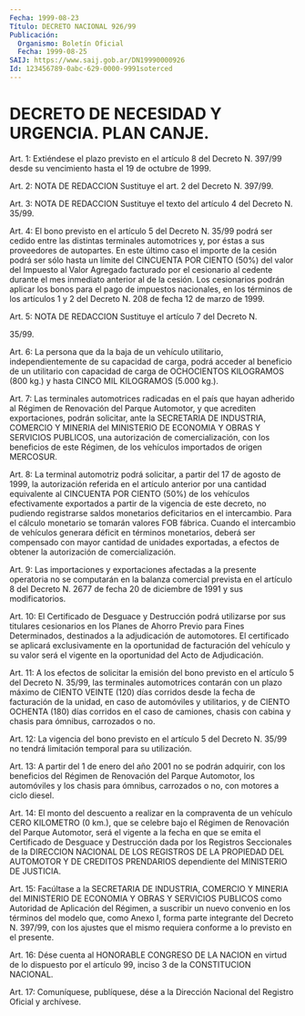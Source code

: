 ```yaml
---
Fecha: 1999-08-23
Título: DECRETO NACIONAL 926/99
Publicación:
  Organismo: Boletín Oficial
  Fecha: 1999-08-25
SAIJ: https://www.saij.gob.ar/DN19990000926
Id: 123456789-0abc-629-0000-9991soterced
---
```

# DECRETO DE NECESIDAD Y URGENCIA. PLAN CANJE.

<a id="1"></a>
Art. 1: Extiéndese el  plazo  previsto  en  el  artículo 8 del Decreto N. 397/99  desde su vencimiento hasta el 19 de octubre  de 1999.

<a id="2"></a>
Art. 2: NOTA DE REDACCION Sustituye el art. 2 del Decreto N. 397/99.

<a id="3"></a>
Art. 3: NOTA DE REDACCION Sustituye el texto del artículo 4 del Decreto N. 35/99.

<a id="4"></a>
Art. 4: El bono previsto en el artículo 5 del Decreto N. 35/99 podrá ser cedido  entre  las  distintas  terminales automotrices y, por éstas a sus proveedores de autopartes.  En este último caso el importe de la cesión podrá ser sólo hasta un límite del CINCUENTA POR  CIENTO  (50%)  del  valor del Impuesto al Valor Agregado facturado  por el cesionario al cedente  durante  el  mes inmediato anterior al  de la cesión. Los cesionarios podrán aplicar los bonos para el pago de  impuestos nacionales, en los términos de los artículos 1 y 2 del Decreto N. 208 de fecha 12 de marzo de 1999.

<a id="5"></a>
Art. 5: NOTA DE REDACCION Sustituye el artículo 7 del Decreto N.

35/99.

<a id="6"></a>
Art. 6: La persona que da la baja de un  vehículo  utilitario, independientemente  de  su  capacidad  de carga, podrá acceder al beneficio de un utilitario con capacidad de carga  de OCHOCIENTOS  KILOGRAMOS (800  kg.)  y  hasta  CINCO  MIL KILOGRAMOS (5.000 kg.).

<a id="7"></a>
Art. 7: Las terminales automotrices radicadas en el país que hayan adherido  al  Régimen  de  Renovación  del  Parque Automotor, y que acrediten exportaciones, podrán solicitar, ante  la  SECRETARIA  DE INDUSTRIA,  COMERCIO Y MINERIA del MINISTERIO DE ECONOMIA Y OBRAS Y SERVICIOS PUBLICOS,  una  autorización de comercialización, con los beneficios de este Régimen,  de  los vehículos importados de origen MERCOSUR.

<a id="8"></a>
Art. 8: La terminal automotriz podrá solicitar, a partir del 17 de agosto de 1999, la autorización referida  en  el  artículo anterior por una cantidad equivalente al CINCUENTA POR CIENTO  (50%)  de los vehículos efectivamente exportados a partir de la vigencia de  este decreto, no pudiendo registrarse saldos monetarios deficitarios  en el  intercambio.  Para  el cálculo monetario se tomarán valores FOB fábrica. Cuando el intercambio  de  vehículos  generara  déficit en términos  monetarios,  deberá ser compensado con mayor cantidad  de unidades  exportadas,  a efectos  de  obtener  la  autorización  de comercialización.

<a id="9"></a>
Art. 9: Las importaciones  y exportaciones afectadas a la presente operatoria no se computarán en  la balanza comercial prevista en el artículo 8 del Decreto N. 2677 de fecha  20  de diciembre de 1991 y sus modificatorios.

<a id="10"></a>
Art.  10: El  Certificado  de  Desguace  y  Destrucción   podrá utilizarse  por  sus  titulares cesionarios en los Planes de Ahorro Previo para Fines Determinados,  destinados  a  la  adjudicación de automotores.  El  certificado  se  aplicará  exclusivamente  en  la oportunidad de facturación del vehículo y su valor  será el vigente en la oportunidad del Acto de Adjudicación.

<a id="11"></a>
Art. 11: A los efectos de solicitar la emisión del  bono previsto en  el artículo 5 del Decreto N. 35/99, las terminales automotrices contarán  con  un plazo máximo de CIENTO VEINTE (120) días corridos desde la fecha de  facturación de la unidad, en caso de automóviles y utilitarios, y de  CIENTO  OCHENTA (180) días corridos en el caso de camiones, chasis con cabina  y chasis para ómnibus, carrozados o no.

<a id="12"></a>
Art.  12: La vigencia del bono previsto  en  el  artículo  5  del Decreto N. 35/99 no tendrá limitación temporal para su utilización.

<a id="13"></a>
Art. 13: A  partir  del  1  de  enero  del  año 2001 no se podrán adquirir, con los beneficios del Régimen de Renovación  del  Parque Automotor, los automóviles y los chasis para ómnibus, carrozados  o no, con motores a ciclo diesel.

<a id="14"></a>
Art.  14: El monto del descuento a realizar en la compraventa de un vehículo  CERO KILOMETRO (0 km.), que se celebre bajo el Régimen de Renovación  del  Parque Automotor, será el vigente a la fecha en que se emita el Certificado  de Desguace y Destrucción dada por los Registros Seccionales de la DIRECCION  NACIONAL DE LOS REGISTROS DE LA PROPIEDAD DEL AUTOMOTOR Y DE CREDITOS PRENDARIOS dependiente del MINISTERIO DE JUSTICIA.

<a id="15"></a>
Art.  15: Facúltase a la SECRETARIA DE  INDUSTRIA,  COMERCIO  Y MINERIA del MINISTERIO  DE  ECONOMIA  Y  OBRAS Y SERVICIOS PUBLICOS como  Autoridad de Aplicación del Régimen,  a  suscribir  un  nuevo convenio  en los términos del modelo que, como Anexo I, forma parte integrante del Decreto N. 397/99,  con  los ajustes que el mismo requiera conforme a lo previsto en el presente.

<a id="16"></a>
Art. 16: Dése cuenta al HONORABLE CONGRESO DE LA NACION en virtud de  lo dispuesto por el artículo 99, inciso 3  de  la  CONSTITUCION NACIONAL.

<a id="17"></a>
Art. 17: Comuníquese, publíquese, dése a la Dirección Nacional del Registro Oficial  y archívese.
